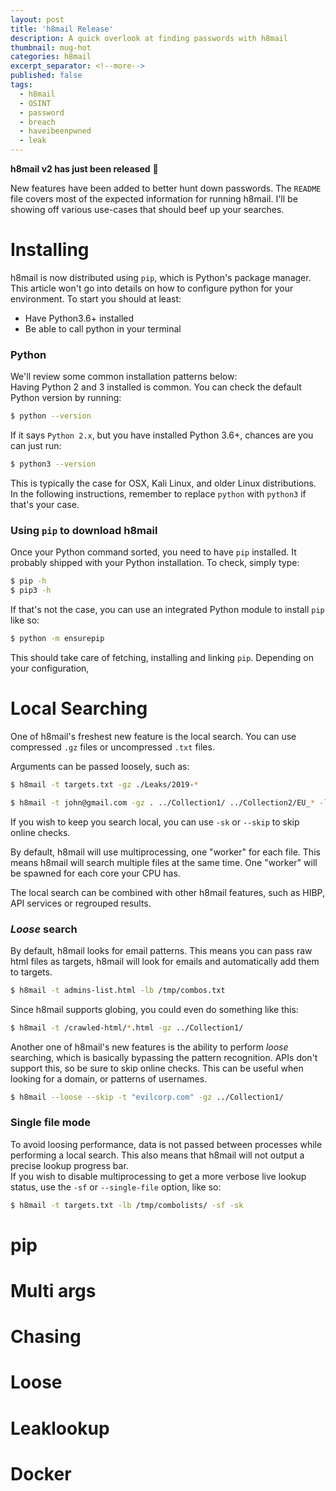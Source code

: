 ```yaml
---
layout: post
title: 'h8mail Release'
description: A quick overlook at finding passwords with h8mail
thumbnail: mug-hot
categories: h8mail
excerpt_separator: <!--more-->
published: false
tags:
  - h8mail
  - OSINT
  - password
  - breach
  - haveibeenpwned
  - leak
---
```


**h8mail v2 has just been released** :tada:

New features have been added to better hunt down passwords. The `README` file covers most of the expected information for running h8mail. I'll be showing off various use-cases that should beef up your searches.

<!--more-->

# Installing

h8mail is now distributed using `pip`, which is Python's package manager. This article won't go into details on how to configure python for your environment. To start you should at least:  

* Have Python3.6+ installed
* Be able to call python in your terminal

### Python
We'll review some common installation patterns below:  
Having Python 2 and 3 installed is common. You can check the default Python version by running:  

```bash
$ python --version
```

If it says `Python 2.x`, but you have installed Python 3.6+, chances are you can just run:

```bash
$ python3 --version
```

This is typically the case for OSX, Kali Linux, and older Linux distributions.
In the following instructions, remember to replace `python` with `python3` if that's your case.


### Using `pip` to download h8mail

Once your Python command sorted, you need to have `pip` installed. It probably shipped with your Python installation. To check, simply type:

```bash
$ pip -h
$ pip3 -h
```

If that's not the case, you can use an integrated Python module to install `pip` like so:

```bash
$ python -m ensurepip
```

This should take care of fetching, installing and linking `pip`. Depending on your configuration, 


# Local Searching

One of h8mail's freshest new feature is the local search. You can use compressed `.gz` files or uncompressed `.txt` files.  


Arguments can be passed loosely, such as:  

```bash
$ h8mail -t targets.txt -gz ./Leaks/2019-*
```
```bash
$ h8mail -t john@gmail.com -gz . ../Collection1/ ../Collection2/EU_* -lb /tmp/combolists/2019-* /tmp/dumps/leak.txt -o output.csv
```

If you wish to keep you search local, you can use `-sk` or `--skip` to skip online checks.


By default, h8mail will use multiprocessing, one "worker" for each file. This means h8mail will search multiple files at the same time. One "worker" will be spawned for each core your CPU has.

The local search can be combined with other h8mail features, such as HIBP, API services or regrouped results.


### *Loose* search

By default, h8mail looks for email patterns. This means you can pass raw html files as targets, h8mail will look for emails and automatically add them to targets.


```bash
$ h8mail -t admins-list.html -lb /tmp/combos.txt
```

Since h8mail supports globing, you could even do something like this:  
```bash
$ h8mail -t /crawled-html/*.html -gz ../Collection1/
```

Another one of h8mail's new features is the ability to perform *loose* searching, which is basically bypassing the pattern recognition. APIs don't support this, so be sure to skip online checks. This can be useful when looking for a domain, or patterns of usernames.

```bash
$ h8mail --loose --skip -t "evilcorp.com" -gz ../Collection1/
```

### Single file mode

To avoid loosing performance, data is not passed between processes while performing a local search. This also means that h8mail will not output a precise lookup progress bar.  
If you wish to disable multiprocessing to get a more verbose live lookup status, use the `-sf` or `--single-file` option, like so:  
```bash
$ h8mail -t targets.txt -lb /tmp/combolists/ -sf -sk
```


# pip

# Multi args

# Chasing

# Loose

# Leaklookup

# Docker